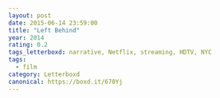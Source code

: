 ```yaml
---
layout: post 
date: 2015-06-14 23:59:00
title: "Left Behind"
year: 2014
rating: 0.2
tags_letterboxd: narrative, Netflix, streaming, HDTV, NYC
tags:
  - film
category: Letterboxd
canonical: https://boxd.it/670Yj
---
```

